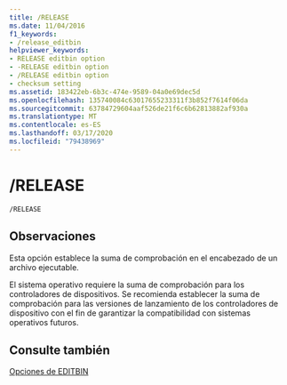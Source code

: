 ```yaml
---
title: /RELEASE
ms.date: 11/04/2016
f1_keywords:
- /release_editbin
helpviewer_keywords:
- RELEASE editbin option
- -RELEASE editbin option
- /RELEASE editbin option
- checksum setting
ms.assetid: 183422eb-6b3c-474e-9589-04a0e69dec5d
ms.openlocfilehash: 135740084c63017655233311f3b852f7614f06da
ms.sourcegitcommit: 63784729604aaf526de21f6c6b62813882af930a
ms.translationtype: MT
ms.contentlocale: es-ES
ms.lasthandoff: 03/17/2020
ms.locfileid: "79438969"
---
```

# <a name="release"></a>/RELEASE

```
/RELEASE
```

## <a name="remarks"></a>Observaciones

Esta opción establece la suma de comprobación en el encabezado de un archivo ejecutable.

El sistema operativo requiere la suma de comprobación para los controladores de dispositivos. Se recomienda establecer la suma de comprobación para las versiones de lanzamiento de los controladores de dispositivo con el fin de garantizar la compatibilidad con sistemas operativos futuros.

## <a name="see-also"></a>Consulte también

[Opciones de EDITBIN](editbin-options.md)
